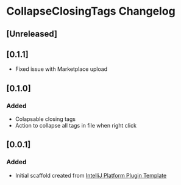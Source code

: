 <!-- Keep a Changelog guide -> https://keepachangelog.com -->

# CollapseClosingTags Changelog

## [Unreleased]

## [0.1.1]

- Fixed issue with Marketplace upload

## [0.1.0]

### Added

- Colapsable closing tags
- Action to collapse all tags in file when right click

## [0.0.1]

### Added

- Initial scaffold created
  from [IntelliJ Platform Plugin Template](https://github.com/JetBrains/intellij-platform-plugin-template)
